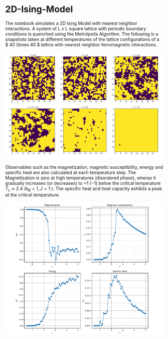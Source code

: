 # 2D-Ising-Model
The notebook simulates a 2D Ising Model with nearest neighbor interactions. A system of L x L square lattice with periodic boundary conditions is quenched using the Metrolpolis Algorithm.
The following is a snapshots taken at different temperatures of the lattice configurations of a $ 40 \times 40 $ lattice with nearest neighbor ferromagnetic interactions.

![Snapshots](https://github.com/tatha04/2D-Ising-Model/blob/master/Lattice_config.png)

Observables such as the magnetization, magnetic susceptibility, energy and specific heat are also calculated at each temperature step.
The Magnetization is zero at high temperatures (disordered phase), wheras it gradually increases (or decreases) to $+1$ ($-1$) below the critical temperature $T_c \approx 2.4$ ($k_B =1, J=1$ ).
The specific heat and heat capacity exhibits a peak at the critical temperature.

![Snapshots](https://github.com/tatha04/2D-Ising-Model/blob/master/Observables.png)
